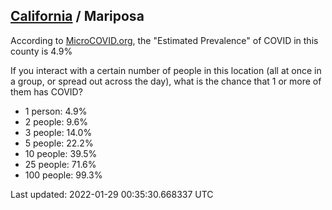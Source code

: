 
## [California](/united-states/california) / Mariposa

According to [MicroCOVID.org](http://microcovid.org),
the "Estimated Prevalence" of COVID in this county is 4.9%

If you interact with a certain number of people in this location
(all at once in a group, or spread out across the day), what is the chance that
1 or more of them has COVID?

- 1 person: 4.9%
- 2 people: 9.6%
- 3 people: 14.0%
- 5 people: 22.2%
- 10 people: 39.5%
- 25 people: 71.6%
- 100 people: 99.3%

Last updated: 2022-01-29 00:35:30.668337 UTC
